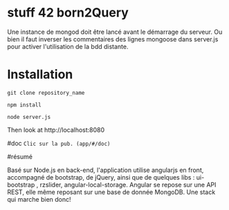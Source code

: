 # stuff 42 born2Query

Une instance de mongod doit être lancé avant le démarrage du serveur. 
Ou bien il faut inverser les commentaires des lignes mongoose dans server.js pour activer l'utilisation de la bdd distante.

# Installation

``git clone repository_name``

``npm install``

``node server.js``

Then look at http://localhost:8080

#doc 
`` Clic sur la pub. (app/#/doc) ``

#résumé

Basé sur Node.js en back-end, l'application utilise angularjs en front, accompagné de bootstrap, de jQuery, ainsi que de quelques libs : ui-bootstrap , rzslider, angular-local-storage.
Angular se repose sur une API REST, elle même reposant sur une base de donnée MongoDB. 
Une stack qui marche bien donc!